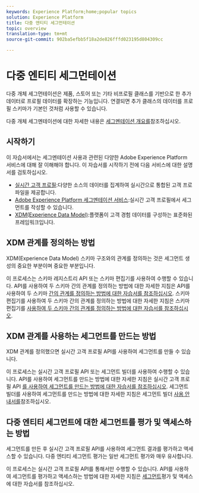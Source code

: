 ```yaml
---
keywords: Experience Platform;home;popular topics
solution: Experience Platform
title: 다중 엔티티 세그먼테이션
topic: overview
translation-type: tm+mt
source-git-commit: 902ba5efbb5f18a2de826fffd023195d804309cc

---
```



# 다중 엔티티 세그먼테이션

다중 개체 세그먼테이션은 제품, 스토어 또는 기타 비프로필 클래스를 기반으로 한 추가 데이터로 프로필 데이터를 확장하는 기능입니다. 연결되면 추가 클래스의 데이터를 프로필 스키마가 기본인 것처럼 사용할 수 있습니다.

다중 개체 세그멘테이션에 대한 자세한 내용은 [세그멘테이션 개요를](./home.md)참조하십시오.

## 시작하기

이 자습서에서는 세그멘테이션 사용과 관련된 다양한 Adobe Experience Platform 서비스에 대해 잘 이해해야 합니다. 이 자습서를 시작하기 전에 다음 서비스에 대한 설명서를 검토하십시오.

- [실시간 고객 프로필](../profile/home.md):다양한 소스의 데이터를 집계하여 실시간으로 통합된 고객 프로파일을 제공합니다.
- [Adobe Experience Platform 세그멘테이션 서비스](./home.md):실시간 고객 프로필에서 세그먼트를 작성할 수 있습니다.
- [XDM(Experience Data Model)](../xdm/home.md):플랫폼이 고객 경험 데이터를 구성하는 표준화된 프레임워크입니다.

## XDM 관계를 정의하는 방법

XDM(Experience Data Model) 스키마 구조와의 관계를 정의하는 것은 세그먼트 생성의 중요한 부분이며 중요한 부분입니다.

이 프로세스는 스키마 레지스트리 API 또는 스키마 편집기를 사용하여 수행할 수 있습니다. API를 사용하여 두 스키마 간의 관계를 정의하는 방법에 대한 자세한 지침은 API를 사용하여 두 스키마 [간의 관계를 정의하는 방법에 대한 자습서를 참조하십시오](../xdm/tutorials/relationship-api.md). 스키마 편집기를 사용하여 두 스키마 간의 관계를 정의하는 방법에 대한 자세한 지침은 스키마 편집기를 [사용하여 두 스키마 간의 관계를 정의하는 방법에 대한 자습서를 참조하십시오](../xdm/tutorials/relationship-ui.md).

## XDM 관계를 사용하는 세그먼트를 만드는 방법

XDM 관계를 정의했으면 실시간 고객 프로필 API를 사용하여 세그먼트를 만들 수 있습니다.

이 프로세스는 실시간 고객 프로필 API 또는 세그먼트 빌더를 사용하여 수행할 수 있습니다. API를 사용하여 세그먼트를 만드는 방법에 대한 자세한 지침은 실시간 고객 프로필 API [를 사용하여 세그먼트를 만드는 방법에 대한 자습서를 참조하십시오](./tutorials/create-a-segment.md). 세그먼트 빌더를 사용하여 세그먼트를 만드는 방법에 대한 자세한 지침은 세그먼트 빌더 [사용 안내서를](./ui/overview.md)참조하십시오.

## 다중 엔티티 세그먼트에 대한 세그먼트를 평가 및 액세스하는 방법

세그먼트를 만든 후 실시간 고객 프로필 API를 사용하여 세그먼트 결과를 평가하고 액세스할 수 있습니다. 다중 엔티티 세그먼트 평가는 일반 세그먼트 평가와 매우 유사합니다.

이 프로세스는 실시간 고객 프로필 API를 통해서만 수행할 수 있습니다. API를 사용하여 세그먼트를 평가하고 액세스하는 방법에 대한 자세한 지침은 [세그먼트](./tutorials/evaluate-a-segment.md)평가 및 액세스에 대한 자습서를 참조하십시오.